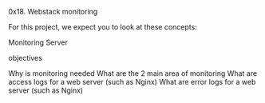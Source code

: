 0x18. Webstack monitoring

For this project, we expect you to look at these concepts:

Monitoring
Server

objectives

Why is monitoring needed
What are the 2 main area of monitoring
What are access logs for a web server (such as Nginx)
What are error logs for a web server (such as Nginx)
